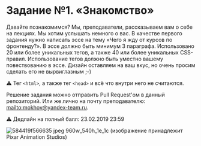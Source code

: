 # Задание №1. «Знакомство»

Давайте познакомимся? Мы, преподаватели, рассказываем вам о себе на лекциях. Мы хотим услышать немного о вас. В качестве первого задания нужно написать эссе на тему «Чего я жду от курсов по фронтенду?». В эссе должно быть минимум 3 параграфа. Использовано 20 или более уникальных тегов, а также 40 или более уникальных CSS-правил. Использование тегов должно быть уместно вашему повествованию в эссе. Дизайн оставляем на ваш вкус, но очень просим сделать его не вырвиглазным ;-)

:warning: Тег `<html>`, а также тег `<head>` и всё что внутри него не считаются.

Решение задания можно отправить Pull Request'ом в данный репозиторий. Или же лично на почту преподавателю: <mailto:mokhov@yandex-team.ru>.



:warning: Дедлайн на полный балл: 23.02.2019 23:59

![584419f566635 jpeg 960w_540h_1e_1c](https://user-images.githubusercontent.com/357689/52909567-87224300-329b-11e9-9f66-1f2ec1ae911d.jpg)
(изображение принадлежит Pixar Animation Studios)

